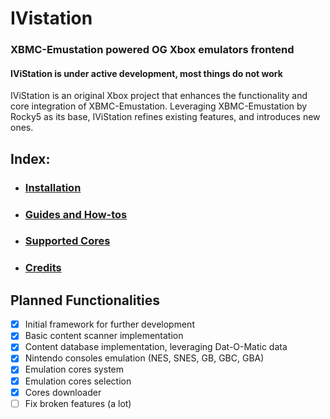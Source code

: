 # IVistation

### XBMC-Emustation powered OG Xbox emulators frontend
#### IViStation is under active development, most things do not work


IViStation is an original Xbox project that enhances the functionality and core integration of XBMC-Emustation.
Leveraging XBMC-Emustation by Rocky5 as its base, IViStation refines existing features, and introduces new ones.
 
## Index:
 * ### [Installation](docs/guides/Installation.md)
 * ### [Guides and How-tos](docs/guides/README.md)
 * ### [Supported Cores](docs/Cores.tsv)
 * ### [Credits](docs/Credits.md)

## Planned Functionalities

- [x] Initial framework for further development
- [x] Basic content scanner implementation
- [x] Content database implementation, leveraging Dat-O-Matic data
- [x] Nintendo consoles emulation (NES, SNES, GB, GBC, GBA)
- [x] Emulation cores system
- [x] Emulation cores selection
- [x] Cores downloader
- [ ] Fix broken features (a lot)
